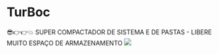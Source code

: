 # TurBoc
😎👉👉💥 SUPER COMPACTADOR DE SISTEMA E DE PASTAS - LIBERE MUITO ESPAÇO DE ARMAZENAMENTO
<img src="https://github.com/ostonprata/TurBoc/blob/main/TurBoc.png">
